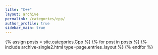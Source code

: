 ```yaml
---
title: "C++"
layout: archive
permalink: /categories/cpp/
author_profile: true
sidebar_main: true
---
```


{% assign posts = site.categories.Cpp %}
{% for post in posts %} {% include archive-single2.html type=page.entries_layout %} {% endfor %}